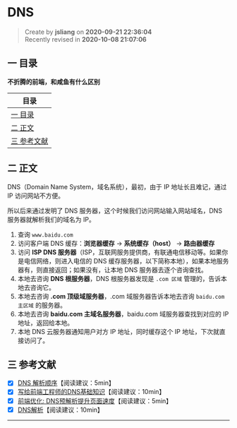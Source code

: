 DNS
===

> Create by **jsliang** on **2020-09-21 22:36:04**  
> Recently revised in **2020-10-08 21:07:06**

<!-- 目录开始 -->
## 一 目录

**不折腾的前端，和咸鱼有什么区别**

| 目录 |
| --- |
| [一 目录](#chapter-one) |
| [二 正文](#chapter-two) |
| [三 参考文献](#chapter-three) |
<!-- 目录结束 -->

## 二 正文



DNS（Domain Name System，域名系统），最初，由于 IP 地址长且难记，通过 IP 访问网站不方便。

所以后来通过发明了 DNS 服务器，这个时候我们访问网站输入网站域名，DNS 服务器就解析我们的域名为 IP。

1. 查询 `www.baidu.com`
2. 访问客户端 DNS 缓存：**浏览器缓存** -> **系统缓存（host）** -> **路由器缓存**
3. 访问 **ISP DNS 服务器**（ISP，互联网服务提供商，有联通电信移动等。如果你是电信网络，则进入电信的 DNS 缓存服务器，以下简称本地），如果本地服务器有，则直接返回；如果没有，让本地 DNS 服务器去逐个咨询查找。
4. 本地去咨询 **DNS 根服务器**，DNS 根服务器发现是 `.com 区域` 管理的，告诉本地去咨询它。
5. 本地去咨询 **.com 顶级域服务器**，.com 域服务器告诉本地去咨询 `baidu.com 主区域` 的服务器。
6. 本地去咨询 **baidu.com 主域名服务器**，baidu.com 域服务器查找到对应的 IP 地址，返回给本地。
7. 本地 DNS 云服务器通知用户对方 IP 地址，同时缓存这个 IP 地址，下次就直接访问了。

## 三 参考文献



* [x] [DNS 解析顺序](https://blog.csdn.net/Yooneep/article/details/89882123)【阅读建议：5min】
* [x] [写给前端工程师的DNS基础知识](http://www.sunhao.win/articles/netwrok-dns.html)【阅读建议：10min】
* [x] [前端优化: DNS预解析提升页面速度](https://www.jianshu.com/p/95a0c0636d28)【阅读建议：5min】
* [x] [DNS解析](https://imweb.io/topic/55e3ba46771670e207a16bc8)【阅读建议：10min】

---

